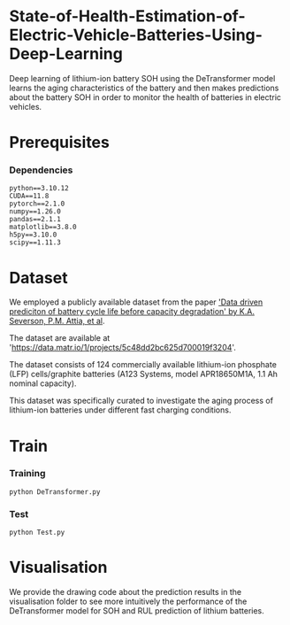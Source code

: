 # State-of-Health-Estimation-of-Electric-Vehicle-Batteries-Using-Deep-Learning
Deep learning of lithium-ion battery SOH using the DeTransformer model learns the aging characteristics of the battery and then makes predictions about the battery SOH in order to monitor the health of batteries in electric vehicles.

# Prerequisites
### Dependencies
```
python==3.10.12
CUDA==11.8
pytorch==2.1.0
numpy==1.26.0
pandas==2.1.1
matplotlib==3.8.0
h5py==3.10.0
scipy==1.11.3
```


# Dataset  

We employed a publicly available dataset from the paper ['Data driven prediciton of battery cycle life before capacity degradation' by K.A. Severson, P.M. Attia, et al](https://www.nature.com/articles/s41560-019-0356-8). 

The dataset are available at 'https://data.matr.io/1/projects/5c48dd2bc625d700019f3204'. 

The dataset consists of 124 commercially available lithium-ion phosphate (LFP) cells/graphite batteries (A123 Systems, model APR18650M1A, 1.1 Ah nominal capacity). 

This dataset was specifically curated to investigate the aging process of lithium-ion batteries under different fast charging conditions.


# Train

### Training
```
python DeTransformer.py
```

### Test
```
python Test.py
```


# Visualisation
We provide the drawing code about the prediction results in the visualisation folder to see more intuitively the performance of the DeTransformer model for SOH and RUL prediction of lithium batteries.
